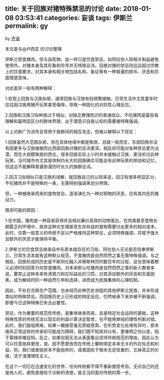 title: 关于回族对猪特殊禁忌的讨论
date: 2018-01-08 03:53:41
categories: 妄谈
tags: 伊斯兰
permalink: gy
---
by [齐谐](http://caute.net/about/)

本文是与@卢西亚 的讨论整理

伊斯兰禁食猪肉，但与自死物、血一样只是饮食禁忌。如阿拉伯人除相关制品避免使用外，对猪本身及其形象和符号并无特殊忌讳。回族对猪的禁忌则远远超过宗教上的饮食要求，对其本身和相关物包括名称、象征等有一种普遍的排斥、厌恶和负面情感意味。
<!--more-->

对此差异一般有两种解释：

1.宏观上回族与汉族杂居，通常回族与汉族有较频繁接触，日常生活中尤其童年时往往因汉族用猪开玩笑甚至侮辱，导致一种固化的对抗性心理反应。

2.回族和汉族习俗种族过于相似，对缺乏教理知识的普通信众，不吃猪肉是最容易理解和最明显区分的群体界限，出于潜意识自我认知的需要被特殊强调。

以上论断广为流传且常用于族群间的相互攻击，但难以解释以下现实：

1.回族虽然大范围杂居，但在具体地域中都是聚居，且就一般而言，东部回族并没有因更多与汉族接触而比西部回族对猪的忌讳更深，相反却可能对各种禁忌更为淡漠。而在大规模聚居的西北，很多回族实际上小时并未接触过汉族，更没听过此种玩笑。当代城市中尤其是体制内长大的回族确实可能会有此种玩笑的体验和记忆，但这远不能解释普遍弥漫历时长久的族群忌讳。

2.回汉习俗相似只是汉族的误解，就回族自己的认知来说，回汉有很多明显区分，不吃猪肉并不是特殊的一条，无需特别强调来划分界限。

但，一种被继承而来的食物禁忌，逐渐演化为一种对邪物的厌恶，应有其内在的推动力。

猜测可能的原因：

1.在中国，猪肉是一种容易获得并且相对廉价高效的动物蛋白，在肉类甚至食物长期匮乏的环境中，放弃这种对生理甚至生存有益的食物需要付出更多的相对成本。此时，仅靠一般意义的传统不足以严格维持这种禁忌，必须特殊强调，并赋予强大且额外的厌恶才能保持平衡。

2.伊斯兰的饮食禁忌继承自中东原本就存在的习俗，阿拉伯人无论是否信奉伊斯兰，日常生活本就有这种默认规范，不食猪肉是自然而然之事无需特殊强调。与之相反，回族形成的历史是不断同化融入非穆斯林历时数百年的过程，这也意味着教义必须时刻回答为何禁食猪肉。对本来默认吃猪肉是自然而然之事的新入教者来说，要禁止这种本来有诱惑力和实际益处的习惯，对其添加额外的厌恶和负面因素，成为解经时的一种自然引申和选择，进而成为民族集体的心理机制。

因此，不处在农耕生产范围，也未经历此种历史进程的其他伊斯兰民族，并未形成类似的特殊禁忌。而回族历史上已形成的特定反应，仍然继承下来并被不断强调，即便今日这种特殊已失去必要性。

禁忌，作为重要的规范性传统，是集体继承而来，且是特定社会运转的基础，这种特殊性质的传统无法以现实的利益计算决定取舍，也不能用单纯的理性判断对错。此时，我们面临两难，如果一概接受毫无质疑思索，在形势变化处境有异时，原本维系正常运转的传承却可能成为障碍，我们既不知其何以有，更难明之何以变，陷于蒙昧却难自知。反之，如果仅因无法从表面看出坚持传统规范的理由，因此认为可以任意抛弃更改，或，因不愿更改而在传统上攀附绑定本来无关的外在标志和利益，则，我们或者抛弃本不能抛弃的，或者固执于根本无足轻重的，忘掉真正的价值，流于浅薄理性主义。

在这个一切已在迅速变化的世界，任何传统都不得不重新接受考验。无论自己的还是他人的，避免直接给于论断的诱惑，是正当的面对传统的第一步。